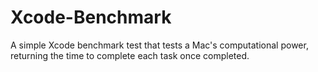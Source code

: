 # Xcode-Benchmark
A simple Xcode benchmark test that tests a Mac's computational power, returning the time to complete each task once completed.
